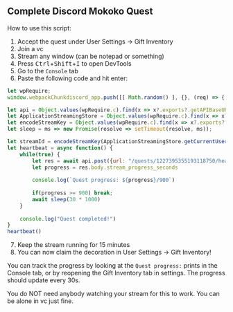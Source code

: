 ## Complete Discord Mokoko Quest
How to use this script:
1. Accept the quest under User Settings -> Gift Inventory
2. Join a vc
3. Stream any window (can be notepad or something)
4. Press <kbd>Ctrl</kbd>+<kbd>Shift</kbd>+<kbd>I</kbd> to open DevTools
5. Go to the `Console` tab
6. Paste the following code and hit enter:
```js
let wpRequire;
window.webpackChunkdiscord_app.push([[ Math.random() ], {}, (req) => { wpRequire = req; }]);

let api = Object.values(wpRequire.c).find(x => x?.exports?.getAPIBaseURL).exports.HTTP;
let ApplicationStreamingStore = Object.values(wpRequire.c).find(x => x?.exports?.default?.getStreamerActiveStreamMetadata).exports.default;
let encodeStreamKey = Object.values(wpRequire.c).find(x => x?.exports?.encodeStreamKey).exports.encodeStreamKey;
let sleep = ms => new Promise(resolve => setTimeout(resolve, ms));

let streamId = encodeStreamKey(ApplicationStreamingStore.getCurrentUserActiveStream())
let heartbeat = async function() {
	while(true) {
		let res = await api.post({url: "/quests/1227395355193118750/heartbeat", body: {stream_key: streamId}})
		let progress = res.body.stream_progress_seconds
		
		console.log(`Quest progress: ${progress}/900`)
		
		if(progress >= 900) break;
		await sleep(30 * 1000)
	}
	
	console.log("Quest completed!")
}
heartbeat()
```
7. Keep the stream running for 15 minutes
8. You can now claim the decoration in User Settings -> Gift Inventory!

You can track the progress by looking at the `Quest progress:` prints in the Console tab, or by reopening the Gift Inventory tab in settings. The progress should update every 30s.

You do NOT need anybody watching your stream for this to work. You can be alone in vc just fine.